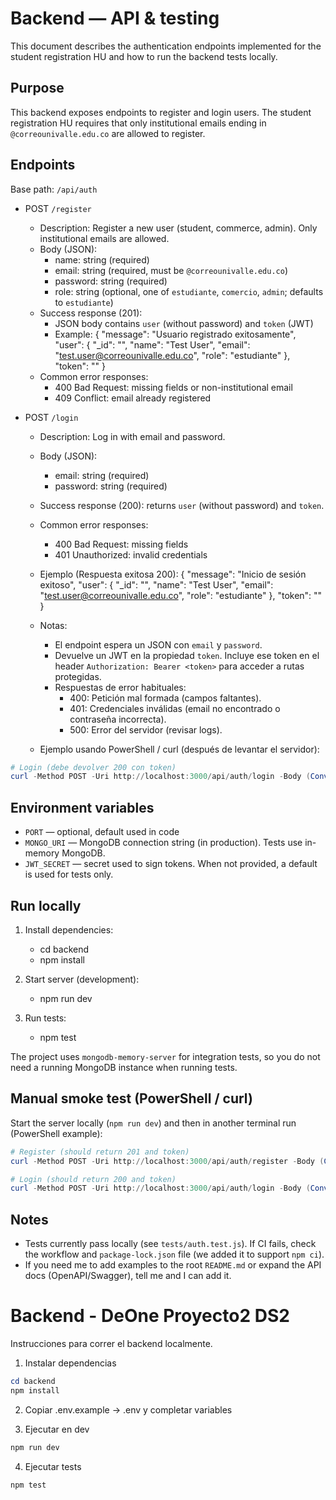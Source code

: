 # Backend — API & testing

This document describes the authentication endpoints implemented for the student registration HU and how to run the backend tests locally.

## Purpose

This backend exposes endpoints to register and login users. The student registration HU requires that only institutional emails ending in `@correounivalle.edu.co` are allowed to register.

## Endpoints

Base path: `/api/auth`

- POST `/register`
  - Description: Register a new user (student, commerce, admin). Only institutional emails are allowed.
  - Body (JSON):
    - name: string (required)
    - email: string (required, must be `@correounivalle.edu.co`)
    - password: string (required)
    - role: string (optional, one of `estudiante`, `comercio`, `admin`; defaults to `estudiante`)
  - Success response (201):
    - JSON body contains `user` (without password) and `token` (JWT)
    - Example:
      {
        "message": "Usuario registrado exitosamente",
        "user": { "_id": "<id>", "name": "Test User", "email": "test.user@correounivalle.edu.co", "role": "estudiante" },
        "token": "<jwt>"
      }
  - Common error responses:
    - 400 Bad Request: missing fields or non-institutional email
    - 409 Conflict: email already registered

- POST `/login`
  - Description: Log in with email and password.
  - Body (JSON):
    - email: string (required)
    - password: string (required)
  - Success response (200): returns `user` (without password) and `token`.
  - Common error responses:
    - 400 Bad Request: missing fields
    - 401 Unauthorized: invalid credentials

  - Ejemplo (Respuesta exitosa 200):
    {
      "message": "Inicio de sesión exitoso",
      "user": { "_id": "<id>", "name": "Test User", "email": "test.user@correounivalle.edu.co", "role": "estudiante" },
      "token": "<jwt>"
    }

  - Notas:
    - El endpoint espera un JSON con `email` y `password`.
    - Devuelve un JWT en la propiedad `token`. Incluye ese token en el header `Authorization: Bearer <token>` para acceder a rutas protegidas.
    - Respuestas de error habituales:
      - 400: Petición mal formada (campos faltantes).
      - 401: Credenciales inválidas (email no encontrado o contraseña incorrecta).
      - 500: Error del servidor (revisar logs).

  - Ejemplo usando PowerShell / curl (después de levantar el servidor):

```powershell
# Login (debe devolver 200 con token)
curl -Method POST -Uri http://localhost:3000/api/auth/login -Body (ConvertTo-Json @{ email='manual.user@correounivalle.edu.co'; password='password123' }) -ContentType 'application/json'
```

## Environment variables

- `PORT` — optional, default used in code
- `MONGO_URI` — MongoDB connection string (in production). Tests use in-memory MongoDB.
- `JWT_SECRET` — secret used to sign tokens. When not provided, a default is used for tests only.

## Run locally

1. Install dependencies:
   - cd backend
   - npm install

2. Start server (development):
   - npm run dev

3. Run tests:
   - npm test

The project uses `mongodb-memory-server` for integration tests, so you do not need a running MongoDB instance when running tests.

## Manual smoke test (PowerShell / curl)

Start the server locally (`npm run dev`) and then in another terminal run (PowerShell example):

```powershell
# Register (should return 201 and token)
curl -Method POST -Uri http://localhost:3000/api/auth/register -Body (ConvertTo-Json @{ name='Test User'; email='manual.user@correounivalle.edu.co'; password='password123' }) -ContentType 'application/json'

# Login (should return 200 and token)
curl -Method POST -Uri http://localhost:3000/api/auth/login -Body (ConvertTo-Json @{ email='manual.user@correounivalle.edu.co'; password='password123' }) -ContentType 'application/json'
```

## Notes

- Tests currently pass locally (see `tests/auth.test.js`). If CI fails, check the workflow and `package-lock.json` file (we added it to support `npm ci`).
- If you need me to add examples to the root `README.md` or expand the API docs (OpenAPI/Swagger), tell me and I can add it.
# Backend - DeOne Proyecto2 DS2

Instrucciones para correr el backend localmente.

1. Instalar dependencias

```powershell
cd backend
npm install
```

2. Copiar .env.example -> .env y completar variables

3. Ejecutar en dev

```powershell
npm run dev
```

4. Ejecutar tests

```powershell
npm test
```
